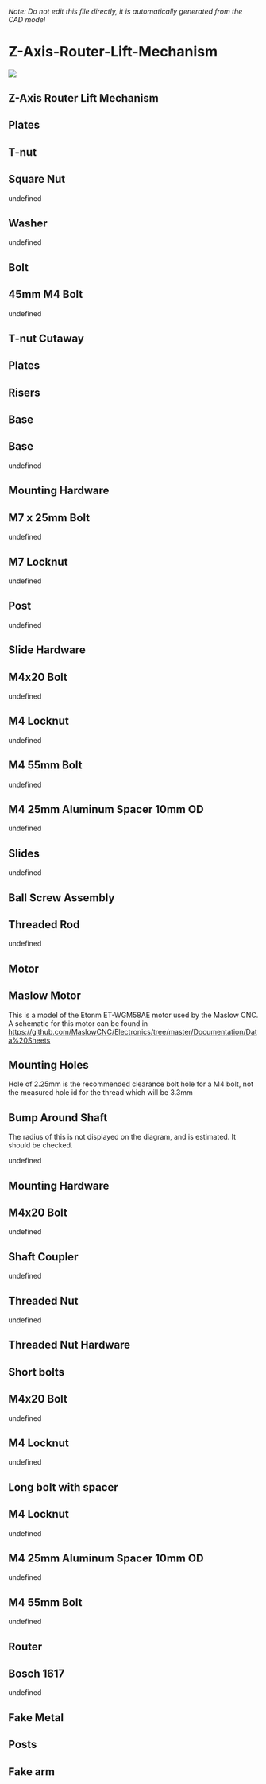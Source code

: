 ###### Note: Do not edit this file directly, it is automatically generated from the CAD model

# Z-Axis-Router-Lift-Mechanism

![](/project.svg)

## Z-Axis Router Lift Mechanism


## Plates


## T-nut


## Square Nut


undefined


## Washer


undefined


## Bolt


## 45mm M4 Bolt


undefined


## T-nut Cutaway


## Plates


## Risers


## Base


## Base


undefined


## Mounting Hardware


## M7 x 25mm Bolt


undefined


## M7 Locknut


undefined


## Post


undefined


## Slide Hardware


## M4x20 Bolt


undefined


## M4 Locknut


undefined


## M4 55mm Bolt


undefined


## M4 25mm Aluminum Spacer 10mm OD


undefined


## Slides


undefined


## Ball Screw Assembly


## Threaded Rod


undefined


## Motor


## Maslow Motor


This is a model of the Etonm ET-WGM58AE motor used by the Maslow CNC. A schematic for this motor can be found in https://github.com/MaslowCNC/Electronics/tree/master/Documentation/Data%20Sheets 


## Mounting Holes


Hole of 2.25mm is the recommended clearance bolt hole for a M4 bolt, not the measured hole id for the thread which will be 3.3mm 


## Bump Around Shaft


The radius of this is not displayed on the diagram, and is estimated. It should be checked.


undefined


## Mounting Hardware


## M4x20 Bolt


undefined


## Shaft Coupler


undefined


## Threaded Nut


undefined


## Threaded Nut Hardware


## Short bolts


## M4x20 Bolt


undefined


## M4 Locknut


undefined


## Long bolt with spacer


## M4 Locknut


undefined


## M4 25mm Aluminum Spacer 10mm OD


undefined


## M4 55mm Bolt


undefined


## Router


## Bosch 1617


undefined


## Fake Metal


## Posts


## Fake arm


